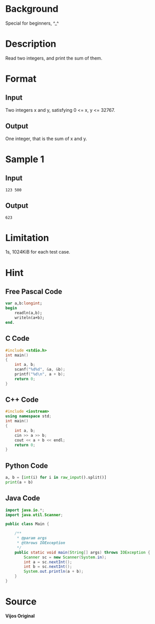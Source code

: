 # Background
Special for beginners, ^_^

# Description
Read two integers, and print the sum of them.

# Format

## Input
Two integers x and y, satisfying 0 <= x, y <= 32767.

## Output
One integer, that is the sum of x and y.

# Sample 1

## Input
```
123 500
```

## Output
```
623
```

# Limitation
1s, 1024KiB for each test case.

# Hint

## Free Pascal Code

```pascal
var a,b:longint;
begin
    readln(a,b);
    writeln(a+b);
end.
```

## C Code

```c
#include <stdio.h>
int main()
{
    int a, b;
    scanf("%d%d", &a, &b);
    printf("%d\n", a + b);
    return 0;
}
```

## C++ Code

```cpp
#include <iostream>
using namespace std;
int main()
{
    int a, b;
    cin >> a >> b;
    cout << a + b << endl;
    return 0;
}
```

## Python Code

```python
a, b = [int(i) for i in raw_input().split()]
print(a + b)
```

## Java Code

```java
import java.io.*;
import java.util.Scanner;

public class Main {

    /**
     * @param args
     * @throws IOException 
     */
    public static void main(String[] args) throws IOException {
        Scanner sc = new Scanner(System.in);
        int a = sc.nextInt();
        int b = sc.nextInt();
        System.out.println(a + b);
    }
}
```

# Source

**Vijos Original**
